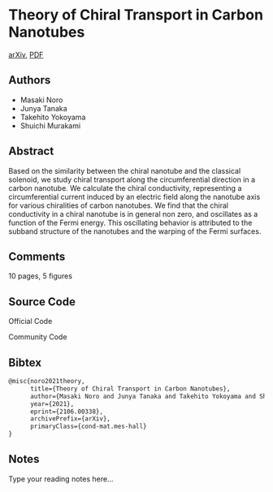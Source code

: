 
# Theory of Chiral Transport in Carbon Nanotubes

[arXiv](https://arxiv.org/abs/2106.0338), [PDF](https://arxiv.org/pdf/2106.0338.pdf)

## Authors

- Masaki Noro
- Junya Tanaka
- Takehito Yokoyama
- Shuichi Murakami

## Abstract

Based on the similarity between the chiral nanotube and the classical solenoid, we study chiral transport along the circumferential direction in a carbon nanotube. We calculate the chiral conductivity, representing a circumferential current induced by an electric field along the nanotube axis for various chiralities of carbon nanotubes. We find that the chiral conductivity in a chiral nanotube is in general non zero, and oscillates as a function of the Fermi energy. This oscillating behavior is attributed to the subband structure of the nanotubes and the warping of the Fermi surfaces.

## Comments

10 pages, 5 figures

## Source Code

Official Code



Community Code



## Bibtex

```tex
@misc{noro2021theory,
      title={Theory of Chiral Transport in Carbon Nanotubes}, 
      author={Masaki Noro and Junya Tanaka and Takehito Yokoyama and Shuichi Murakami},
      year={2021},
      eprint={2106.00338},
      archivePrefix={arXiv},
      primaryClass={cond-mat.mes-hall}
}
```

## Notes

Type your reading notes here...

